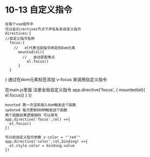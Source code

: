 # 10-13 自定义指令
    在每个vue组件中
    可以在directives节点下声名私有自定义指令
    directives:{
    //自定义指令名称
      focus:{
        //   el代表当前指令绑定的Dom元素
          mounted(el){
            //   自动获取焦点
              el.focus()
          }
      }
  }
  通过在dom元素标签添加 v-focus 来调用自定义指令

  在main.js里面 
  注册全局自定义指令
    app.directive('focus', {
        mounted(el){
            el.focus()
        }
    })

    mounted 第一次渲染插入dom触发这个函数
    updated 每次更新DDOM触发这个函数
    两个函数如果逻辑相同 可以简写
    app.directive('focus',(el) =>{
      el.focus()
    })
    
    可以给自定义指令参数 v-color = "'red'"
    app.directive('color',(el,binding) =>{
      el.style.color = binding.value
    })
       